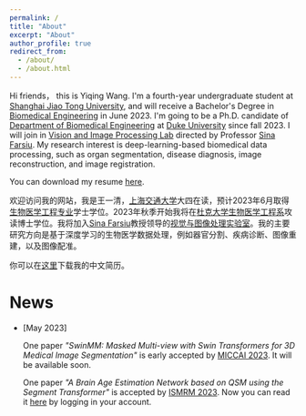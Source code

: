 ```yaml
---
permalink: /
title: "About"
excerpt: "About"
author_profile: true
redirect_from: 
  - /about/
  - /about.html
---
```


Hi friends， this is Yiqing Wang. I'm a fourth-year undergraduate student at [Shanghai Jiao Tong University](https://en.sjtu.edu.cn/), and will receive a Bachelor's Degree in [Biomedical Engineering](http://en.bme.sjtu.edu.cn/) in June 2023. I'm going to be a Ph.D. candidate of [Department of Biomedical Engineering](https://bme.duke.edu/) at [Duke University](https://duke.edu/) since fall 2023. I will join in [Vision and Image Processing Lab](https://people.duke.edu/~sf59/) directed by Professor [Sina Farsiu](https://scholar.google.com.hk/citations?user=mzcr92sAAAAJ). My research interest is deep-learning-based biomedical data processing, such as organ segmentation, disease diagnosis, image reconstruction, and image registration.

You can download my resume [here](https://yqwang01.github.io/files/resume_ENG.pdf).

欢迎访问我的网站，我是王一清，[上海交通大学](https://www.sjtu.edu.cn/)大四在读，预计2023年6月取得[生物医学工程专业](https://bme.sjtu.edu.cn/)学士学位。2023年秋季开始我将在[杜克大学](https://duke.edu/)[生物医学工程系](https://bme.duke.edu/)攻读博士学位。我将加入[Sina Farsiu](https://scholar.google.com.hk/citations?user=mzcr92sAAAAJ)教授领导的[视觉与图像处理实验室](https://people.duke.edu/~sf59/)。我的主要研究方向是基于深度学习的生物医学数据处理，例如器官分割、疾病诊断、图像重建，以及图像配准。

你可以在[这里](https://yqwang01.github.io/files/resume_CHN.pdf)下载我的中文简历。

# News

- \[May 2023\] 
    
    One paper *"SwinMM: Masked Multi-view with Swin Transformers for 3D Medical Image Segmentation"* is early accepted by [MICCAI 2023](https://conferences.miccai.org/2023/en/default.asp). It will be available soon.

    One paper *"A Brain Age Estimation Network based on QSM using the Segment Transformer"* is accepted by [ISMRM 2023](https://www.ismrm.org/23m/). Now you can read it [here](https://submissions.mirasmart.com/ISMRM2023/Itinerary/PresentationDetail.aspx?evdid=5605) by logging in your account.
    
    
